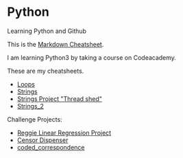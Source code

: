# Python
Learning Python and Github

This is the [Markdown Cheatsheet](https://github.com/adam-p/markdown-here/wiki/Markdown-Cheatsheet).

I am learning Python3 by taking a course on Codeacademy. 

These are my cheatsheets.
* [Loops](https://github.com/briansegs/Python/blob/master/loops_cheatsheet.py)
* [Strings](https://github.com/briansegs/Python/blob/master/Strings_Cheatsheet.py)
* [Strings Project "Thread shed"](https://github.com/briansegs/Python/blob/master/Project_Strings-Thread%20Shed.py)
* [Strings_2](https://github.com/briansegs/Python/blob/master/Strings_Cheatsheet_2.py)

Challenge Projects:
* [Reggie Linear Regression Project](https://www.codecademy.com/courses/learn-python-3/informationals/python3-reggies-linear-regression)
* [Censor Dispenser](https://www.codecademy.com/practice/projects/censor-dispenser)
* [coded_correspondence](https://www.codecademy.com/courses/learn-python-3/informationals/python3-coded-communication)

